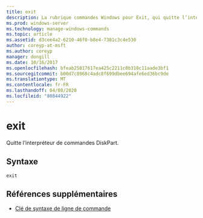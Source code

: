 ```yaml
---
title: exit
description: La rubrique commandes Windows pour Exit, qui quitte l’interpréteur de commandes DiskPart.
ms.prod: windows-server
ms.technology: manage-windows-commands
ms.topic: article
ms.assetid: d3cee4a2-6210-46f0-b8e4-7381c3c4e530
author: coreyp-at-msft
ms.author: coreyp
manager: dongill
ms.date: 10/16/2017
ms.openlocfilehash: bfeab25017617ea425c2211c0b310c11aade3bf1
ms.sourcegitcommit: b00d7c8968c4adc8f699dbee694afe6ed36bc9de
ms.translationtype: MT
ms.contentlocale: fr-FR
ms.lasthandoff: 04/08/2020
ms.locfileid: "80844922"
---
```

# <a name="exit"></a>exit

Quitte l’interpréteur de commandes DiskPart.

## <a name="syntax"></a>Syntaxe

```
exit
```

## <a name="additional-references"></a>Références supplémentaires

- [Clé de syntaxe de ligne de commande](command-line-syntax-key.md)

